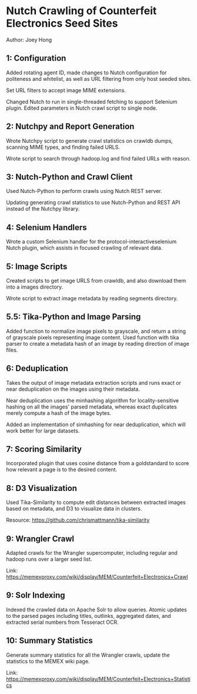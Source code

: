 Nutch Crawling of Counterfeit Electronics Seed Sites
===============================================================

Author: Joey Hong


1: Configuration
-------------------------------------------
Added rotating agent ID, made changes to Nutch configuration for politeness and 
whitelist, as well as URL filtering from only host seeded sites.

Set URL filters to accept image MIME extensions.

Changed Nutch to run in single-threaded fetching to support Selenium plugin. Edited
parameters in Nutch crawl script to single node.


2: Nutchpy and Report Generation
-------------------------------------------
Wrote Nutchpy script to generate crawl statistics on crawldb dumps, scanning MIME types, 
and finding failed URLS. 

Wrote script to search through hadoop.log and find failed URLs with reason.


3: Nutch-Python and Crawl Client
-------------------------------------------
Used Nutch-Python to perform crawls using Nutch REST server.

Updating generating crawl statistics to use Nutch-Python and REST API instead of 
the Nutchpy library.


4: Selenium Handlers
------------------------------------------
Wrote a custom Selenium handler for the protocol-interactiveselenium Nutch plugin, 
which assists in focused crawling of relevant data.


5: Image Scripts
-----------------------------------------
Created scripts to get image URLS from crawldb, and also download them into a images 
directory.

Wrote script to extract image metadata by reading segments directory.


5.5: Tika-Python and Image Parsing 
------------------------------------------
Added function to normalize image pixels to grayscale, and return a string of grayscale
pixels representing image content. Used function with tika parser to create a metadata 
hash of an image by reading direction of image files.


6: Deduplication
------------------------------------------
Takes the output of image metadata extraction scripts and runs exact or near deduplication 
on the images using their metadata. 

Near deduplication uses the minhashing algorithm for locality-sensitive hashing on all the 
images' parsed metadata, whereas exact duplicates merely compute a hash of the image bytes.

Added an implementation of simhashing for near deduplication, which will work better for 
large datasets.


7: Scoring Similarity
------------------------------------------
Incorporated plugin that uses cosine distance from a goldstandard to score how relevant a page 
is to the desired content.


8: D3 Visualization
------------------------------------------
Used Tika-Similarity to compute edit distances between extracted images based on metadata, 
and D3 to visualize data in clusters. 

Resource: https://github.com/chrismattmann/tika-similarity


9: Wrangler Crawl
-------------------------------------------
Adapted crawls for the Wrangler supercomputer, including regular and hadoop runs over a larger
seed list.

Link: https://memexproxy.com/wiki/display/MEM/Counterfeit+Electronics+Crawl


9: Solr Indexing
-------------------------------------------
Indexed the crawled data on Apache Solr to allow queries. Atomic updates to the parsed pages
including titles, outlinks, aggregated dates, and extracted serial numbers from Tesseract OCR.


10: Summary Statistics
--------------------------------------------
Generate summary statistics for all the Wrangler crawls, update the statistics to the MEMEX
wiki page.

Link: https://memexproxy.com/wiki/display/MEM/Counterfeit+Electronics+Statistics